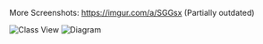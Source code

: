 More Screenshots: https://imgur.com/a/SGGsx (Partially outdated)

![Class View](http://i.imgur.com/iFabzvm.png "Wrapper View")
![Diagram](http://i.imgur.com/eK4WpcH.png "How it works")

